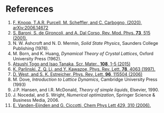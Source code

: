# References

1. <a name="Knoop2020"></a> [F. Knoop, T.A.R. Purcell, M. Scheffler, and C. Carbogno, (2020), arXiv:2006.14672](https://arxiv.org/abs/2006.14672)
2. <a name="Baroni2001"></a> [S. Baroni, S. de Gironcoli, and A. Dal Corso, Rev. Mod. Phys. **73**, 515 (2001).](https://journals.aps.org/rmp/abstract/10.1103/RevModPhys.73.515)
3. <a name="AshcroftMermin"></a> N. W. Ashcroft and N. D. Mermin, _Solid State Physics_, Saunders College Publishing (1976).
4. <a name="BornHuang"></a>  M. Born, and K. Huang, _Dynamical Theory of Crystal Lattices_, Oxford University Press (1962).
5. <a name="Togo2015"></a> [Atsushi Togo and Isao Tanaka, Scr. Mater., **108**, 1-5 (2015)](https://phonopy.github.io/phonopy/)
6. <a name="Parlinski1997"></a> [K. Parlinski, Z. Q. Li, and Y. Kawazoe, Phys. Rev. Lett. **78**, 4063 (1997).](https://journals.aps.org/prl/abstract/10.1103/PhysRevLett.78.4063)
7. <a name="West2006"></a> [D. West, and S. K. Estreicher, Phys. Rev. Lett. **96**, 115504 (2006)](https://journals.aps.org/prl/abstract/10.1103/PhysRevLett.96.115504)
8. <a name="Dove1993"></a> M. Dove, _Introduction to Lattice Dynamics_, Cambridge University Press (1993)
9. <a name="HansenMcDonald"></a> J.P. Hansen, and I.R. McDonald, _Theory of simple liquids_, Elsevier, 1990.
10. <a name="Nocedal"></a> J. Nocedal, and S. Wright, _Numerical optimization_, Springer Science & Business Media, 2006.
11. <a name="Vanden-Eijnden2006"></a> [E. Vanden-Eijnden and G. Ciccotti, Chem Phys Lett 429, 310 (2006).](https://doi.org/10.1016/j.cplett.2006.07.086)
